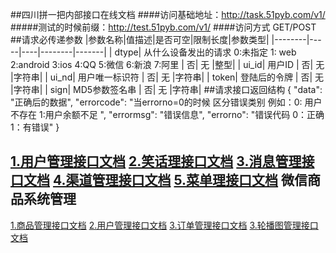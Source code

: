 ##四川拼一把内部接口在线文档
####访问基础地址：http://task.51pyb.com/v1/
#####测试的时候前缀：http://test.51pyb.com/v1/
####访问方式 GET/POST
##请求必传递参数
|参数名称|值描述|是否可空|限制长度|参数类型|
|--------|-----|----|--------|-------|
| dtype| 从什么设备发出的请求 0:未指定  1: web  2:android  3:ios  4:QQ 5:微信 6:新浪  7:阿里  | 否| 无 |整型|
| ui_id| 用户ID | 否| 无 |字符串|
| ui_nd| 用户唯一标识符 | 否| 无 |字符串|
| token| 登陆后的令牌 | 否| 无 |字符串|
| sign| MD5参数签名串 | 否| 无 |字符串|
##请求接口返回结构
    {
        "data": "正确后的数据",
        "errorcode": "当errorno=0的时候 区分错误类别 例如：0: 用户不存在 1:用户余额不足 ",
        "errormsg": "错误信息",
        "errorno": "错误代码 0：正确  1：有错误"
    }


[1.用户管理接口文档](user.html)
[2.笑话理接口文档](Joke.html)
[3.消息管理接口文档](Message.html)
[4.渠道管理接口文档](Channel.html)
[5.菜单理接口文档](Menu.html)
微信商品系统管理
----------------------------------
[1.商品管理接口文档](Goods.html)
[2.用户管理接口文档](WxUser.html)
[3.订单管理接口文档](UserOrder.html)
[3.轮播图管理接口文档](Banner.html)

